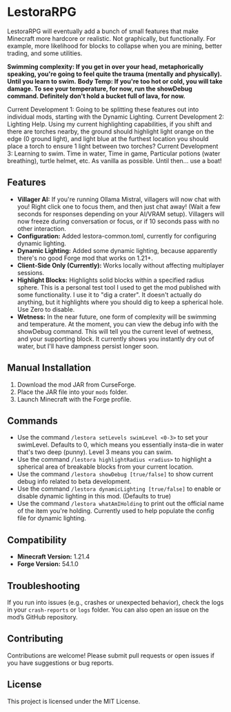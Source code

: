 # LestoraRPG

LestoraRPG will eventually add a bunch of small features that make Minecraft more hardcore or realistic.  Not graphically, but functionally.  For example, more likelihood for blocks to collapse when you are mining, better trading, and some utilities.

**Swimming complexity:  If you get in over your head, metaphorically speaking, you're going to feel quite the trauma (mentally and physically).  Until you learn to swim.**
**Body Temp: If you're too hot or cold, you will take damage.  To see your temperature, for now, run the showDebug command.  Definitely don't hold a bucket full of lava, for now.**

Current Development 1: Going to be splitting these features out into individual mods, starting with the Dynamic Lighting.
Current Development 2: Lighting Help.  Using my current highlighting capabilities, if you shift and there are torches nearby, the ground should highlight light orange on the edge (0 ground light), and light blue at the furthest location you should place a torch to ensure 1 light between two torches?
Current Development 3: Learning to swim.  Time in water, Time in game, Particular potions (water breathing), turtle helmet, etc.  As vanilla as possible.  Until then... use a boat!

## Features
- **Villager AI:** If you're running Ollama Mistral, villagers will now chat with you!  Right click one to focus them, and then just chat away! (Wait a few seconds for responses depending on your AI/VRAM setup).  Villagers will now freeze during conversation or focus, or if 10 seconds pass with no other interaction.
- **Configuration:** Added lestora-common.toml, currently for configuring dynamic lighting.
- **Dynamic Lighting:** Added some dynamic lighting, because apparently there's no good Forge mod that works on 1.21+.
- **Client-Side Only (Currently):** Works locally without affecting multiplayer sessions.
- **Highlight Blocks:** Highlights solid blocks within a specified radius sphere.  This is a personal test tool I used to get the mod published with some functionality.  I use it to "dig a crater".  It doesn't actually do anything, but it highlights where you should dig to keep a spherical hole.  Use Zero to disable.
- **Wetness:** In the near future, one form of complexity will be swimming and temperature.  At the moment, you can view the debug info with the showDebug command.  This will tell you the current level of wetness, and your supporting block.  It currently shows you instantly dry out of water, but I'll have dampness persist longer soon.

## Manual Installation
1. Download the mod JAR from CurseForge.
2. Place the JAR file into your `mods` folder.
3. Launch Minecraft with the Forge profile.

## Commands
- Use the command `/lestora setLevels swimLevel <0-3>` to set your swimLevel.  Defaults to 0, which means you essentially insta-die in water that's two deep (punny).  Level 3 means you can swim.
- Use the command `/lestora highlightRadius <radius>` to highlight a spherical area of breakable blocks from your current location.
- Use the command `/lestora showDebug [true/false]` to show current debug info related to beta development.
- Use the command `/lestora dynamicLighting [true/false]` to enable or disable dynamic lighting in this mod. (Defaults to true)
- Use the command `/lestora whatAmIHolding` to print out the official name of the item you're holding.  Currently used to help populate the config file for dynamic lighting.

## Compatibility
- **Minecraft Version:** 1.21.4
- **Forge Version:** 54.1.0

## Troubleshooting
If you run into issues (e.g., crashes or unexpected behavior), check the logs in your `crash-reports` or `logs` folder. You can also open an issue on the mod’s GitHub repository.

## Contributing
Contributions are welcome! Please submit pull requests or open issues if you have suggestions or bug reports.

## License
This project is licensed under the MIT License.
